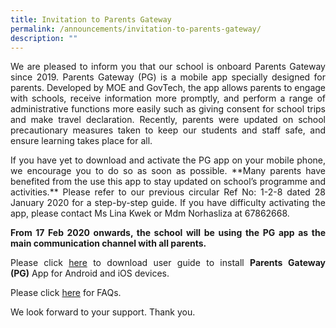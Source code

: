 ```yaml
---
title: Invitation to Parents Gateway
permalink: /announcements/invitation-to-parents-gateway/
description: ""
---
```

<p style="text-align: justify;">We are pleased to inform you that our school is onboard Parents Gateway since 2019. Parents Gateway (PG) is a mobile app specially designed for parents. Developed by MOE and GovTech, the app allows parents to engage with schools, receive information more promptly, and perform a range of administrative functions more easily such as giving consent for school trips and make travel declaration. Recently, parents were updated on school precautionary measures taken to keep our students and staff safe, and ensure learning takes place for all.</p>

<p style="text-align: justify;">If you have yet to download and activate the PG app on your mobile phone, we encourage you to do so as soon as possible. **Many parents have benefited from the use this app to stay updated on school’s programme and activities.** Please refer to our previous circular Ref No: 1-2-8 dated 28 January 2020 for a step-by-step guide. If you have difficulty activating the app, please contact Ms Lina Kwek or Mdm Norhasliza at 67862668.</p>

<p style="text-align: justify;"><b>From 17 Feb 2020 onwards, the school will be using the PG app as the main communication channel with all parents.</b></p>

<p style="text-align: justify;">Please click <a href="/files/Announcements/PG%20Annex%20A.pdf" target="_blank">here</a> to download user guide to install <b>Parents Gateway (PG)</b> App for Android and iOS devices.</p>

<p style="text-align: justify;">Please click <a href="https://pg.moe.edu.sg/faq" target="_blank">here</a> for FAQs.</p>

We look forward to your support. Thank you.